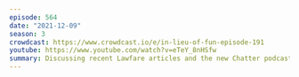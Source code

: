 ```yaml
---
episode: 564
date: "2021-12-09"
season: 3
crowdcast: https://www.crowdcast.io/e/in-lieu-of-fun-episode-191
youtube: https://www.youtube.com/watch?v=eTeY_8nHSfw
summary: Discussing recent Lawfare articles and the new Chatter podcast 
---
```

